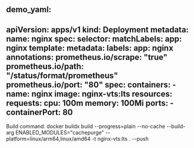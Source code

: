 demo_yaml:
----
apiVersion: apps/v1
kind: Deployment
metadata:
  name: nginx
spec:
  selector:
    matchLabels:
      app: nginx
  template:
    metadata:
      labels:
        app: nginx
      annotations:
        prometheus.io/scrape: "true"
        prometheus.io/path: "/status/format/prometheus"
        prometheus.io/port: "80"
    spec:
      containers:
        - name: nginx
          image: nginx-vts:lts
          resources:
            requests:
              cpu: 100m
              memory: 100Mi
          ports:
            - containerPort: 80
---------
Build command:
docker buildx build --progress=plain --no-cache --build-arg ENABLED_MODULES="cachepurge"  --platform=linux/arm64,linux/amd64 -t nginx-vts:lts . --push 
